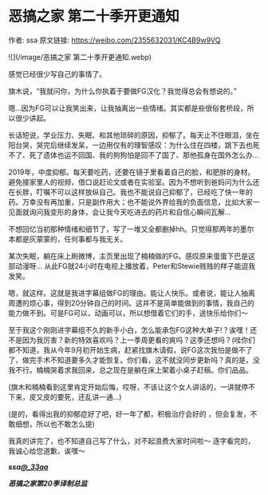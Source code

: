 # 恶搞之家 第二十季开更通知

作者: ssa
原文链接: https://weibo.com/2355632031/KC4B9w9VQ

![](/image/恶搞之家 第二十季开更通知.webp)

感觉已经很少写自己的事情了。

旗木说，“我就问你，为什么你执着于要做FG汉化？我觉得总会有想说的。”

嗯…因为FG可以让我笑出来，让我抽离出一些情绪。其实都是些很俗套桥段，所以很少讲起。

长话短说，学业压力、失眠、和其他琐碎的原因，抑郁了。每天止不住眼泪，坐在阳台哭，哭完后继续发呆，一边用仅有的理智感叹：为什么住在四楼，跳下去也死不了、死了遗体也运不回国、我的狗狗怕是回不了国了、那他孤身在国外怎么办…

2019年，中度抑郁。每天要吃药，还要在镜子里看着自己的脸，和肥胖的身材。避免接家里人的视频，借口说赶论文或者在实验室。因为不想听到爸妈问为什么还在长胖，叮嘱不可以这样放纵自己。我也不能说自己抑郁了，已经吃了快一年的药。万幸没有再加重，只是副作用大；也不能说外界给我的负面信息，比如大家一见面就询问我变形的身体，会让我今天吃进去的药片和自信心瞬间瓦解...

不想回忆当初那种情绪和细节了，写了一堆又全都删掉hh。只觉得那两年的墨尔本都是灰蒙蒙的，任何事都与我无关。

某次失眠，躺在床上刷微博，主页里出现了楠楠做的FG。感叹原来蛋蛋下巴是这部动漫呀… 从此FG就24小时在电视上播放着，Peter和Stewie贱贱的样子能逗我发笑。

嗯，就这样。这就是我进字幕组做FG的理由。能让人快乐。或者说，能让人抽离周遭的烦心事，得到20分钟自己的时间。这并不是简单能做到的事情，我自己的能力做不到。可是FG可以，动画可以，所以想借着它们的手，送快乐给你们～

至于我这个刚刚进字幕组不久的新手小白，怎么能承包FG这种大单子!？诶嘿！还不是因为我厉害？新的特效喜欢吗？上一季周更看的爽吗？这季还想吗？(哇你们都不知道，我从今年9月初开始生病，赶紧找旗木请假，说FG这次我怕是做不了了，做完手术不知道要多久才能恢复。你们看，这不就没同步更新吗？真的是，没我不行。楠楠哭着求我回来，总之现在是躺在床上架着小桌子赶稿。你们品品。

(旗木和楠楠看到这里肯定开始后悔，哎呀，不该让这个女人讲话的，一讲就停不下来，皮又皮的要死，还乱讲一通…)

(是的，看得出我的抑郁症好了吧，好一年了都，积极治疗会好的 ，但会复发，不敢细想，所以也不敢怎么提)

我真的讲完了，也不知道自己写了什么，对不起浪费大家时间啦～ 逐字看完的，我诚心给您道歉，诶嘿～

***ssa[@_33aa](https://weibo.com/n/_33aa)***

***恶搞之家第20季译制总监***